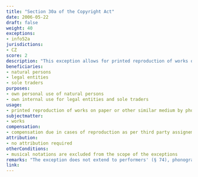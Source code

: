 ```yaml
---
title: "Section 30a of the Copyright Act"
date: 2006-05-22 
draft: false
weight: 40
exceptions:
- info52a
jurisdictions:
- CZ
score: 2
description: "This exception allows for printed reproduction of works on paper or other similar medium by photographic technique or by any other process with similar effects, by i) a natural person who for their own personal use, ii) a legal entity or a sole trader for their own internal use, iii) anybody, upon an assignement, for personal use by a natural person and iv) anybody, upon an assignement, for a legal person’s or a sole trader’s own internal use. The exception does not apply to printed reproduction of musical notations. Remuneration is due under Article 25 of the Copyright law in cases of reproduction as per third party assignement." 
beneficiaries:
- natural persons
- legal entities
- sole traders
purposes: 
- own personal use of natural persons
- own internal use for legal entities and sole traders
usage:
- printed reproduction of works on paper or other similar medium by photographic technique or by any other process with similar effects
subjectmatter:
- works
compensation:
- compensation due in cases of reproduction as per third party assignement
attribution: 
- no attribution required
otherConditions: 
- musical notations are excluded from the scope of the exceptions
remarks: "The exception does not extend to performers' (§ 74), phonogram producers' (§ 78), film producers' (§ 82) and broadcasters' (§ 86) and database makers' (§ 94) rights."
link: 
---
```

